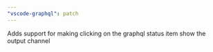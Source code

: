 ```yaml
---
"vscode-graphql": patch
---
```


Adds support for making clicking on the graphql status item show the output channel
